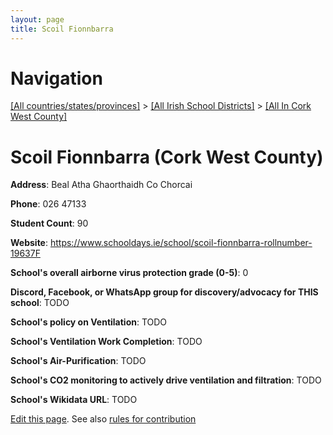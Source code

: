 ```yaml
---
layout: page
title: Scoil Fionnbarra
---
```

# Navigation

[[All countries/states/provinces]](../../..) > [[All Irish School Districts]](../..) > [[All In Cork West County]](..)

# Scoil Fionnbarra (Cork West County)

**Address**: Beal Atha Ghaorthaidh Co Chorcai

**Phone**: 026 47133

**Student Count**: 90

**Website**: <https://www.schooldays.ie/school/scoil-fionnbarra-rollnumber-19637F>

**School's overall airborne virus protection grade (0-5)**: 0

**Discord, Facebook, or WhatsApp group for discovery/advocacy for THIS school**: TODO

**School's policy on Ventilation**: TODO

**School's Ventilation Work Completion**: TODO

**School's Air-Purification**: TODO

**School's CO2 monitoring to actively drive ventilation and filtration**: TODO

**School's Wikidata URL**: TODO


[Edit this page](https://github.com/ventilate-schools/Ireland/edit/main/./Cork_West_County/Scoil_Fionnbarra.md). See also [rules for contribution](../../../contribution-rules/)